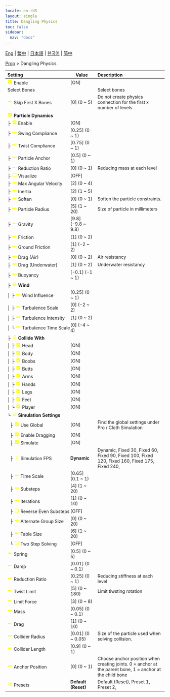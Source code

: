```yaml
---
locale: en-rUS
layout: single
title: Dangling Physics
toc: false
sidebar:
  nav: "docs"
---
```

[Eng](/dancexr/menu/2025.4/prop/cloth_physics) | [繁中](/tw/dancexr/menu/2025.4/prop/cloth_physics) | [日本語](/jp/dancexr/menu/2025.4/prop/cloth_physics) | [한국어](/kr/dancexr/menu/2025.4/prop/cloth_physics) | [简中](/zh/dancexr/menu/2025.4/prop/cloth_physics)

[Prop](../menu#Prop) > Dangling Physics



| Setting | Value | Description |
| :--- | --- | :--- |
|<nobr>![check_on icon](/images/icon/ic_check_on.png) Enable</nobr>| [ON] | 
|<nobr> Select Bones</nobr>|| Select bones
|<nobr>![slider icon](/images/icon/ic_slider.png) Skip First X Bones</nobr>| [0] (0 ~ 5) | Do not create physics connection for the first x number of levels
|<nobr>![check_on icon](/images/icon/ic_check_on.png) <b>Particle Dynamics</b></nobr>| | 
|<nobr>├&nbsp;![check_on icon](/images/icon/ic_check_on.png) Enable</nobr>| [ON] | 
|<nobr>├&nbsp;![slider icon](/images/icon/ic_slider.png) Swing Compliance</nobr>| [0.25] (0 ~ 1) | 
|<nobr>├&nbsp;![slider icon](/images/icon/ic_slider.png) Twist Compliance</nobr>| [0.75] (0 ~ 1) | 
|<nobr>├&nbsp;![slider icon](/images/icon/ic_slider.png) Particle Anchor</nobr>| [0.5] (0 ~ 1) | 
|<nobr>├&nbsp;![slider icon](/images/icon/ic_slider.png) Reduction Ratio</nobr>| [0] (0 ~ 1) | Reducing mass at each level
|<nobr>├&nbsp;![check_off icon](/images/icon/ic_check_off.png) Visualize</nobr>| [OFF] | 
|<nobr>├&nbsp;![slider icon](/images/icon/ic_slider.png) Max Angular Velocity</nobr>| [2] (0 ~ 4) | 
|<nobr>├&nbsp;![slider icon](/images/icon/ic_slider.png) Inertia</nobr>| [2] (1 ~ 5) | 
|<nobr>├&nbsp;![slider icon](/images/icon/ic_slider.png) Soften</nobr>| [0] (0 ~ 1) | Soften the particle constraints.
|<nobr>├&nbsp;![slider icon](/images/icon/ic_slider.png) Particle Radius</nobr>| [5] (1 ~ 20) | Size of particle in millimeters
|<nobr>├&nbsp;![slider icon](/images/icon/ic_slider.png) Gravity</nobr>| [9.8] (-9.8 ~ 9.8) | 
|<nobr>├&nbsp;![slider icon](/images/icon/ic_slider.png) Friction</nobr>| [1] (0 ~ 2) | 
|<nobr>├&nbsp;![slider icon](/images/icon/ic_slider.png) Ground Friction</nobr>| [1] (-2 ~ 2) | 
|<nobr>├&nbsp;![slider icon](/images/icon/ic_slider.png) Drag (Air)</nobr>| [0] (0 ~ 2) | Air resistancy
|<nobr>├&nbsp;![slider icon](/images/icon/ic_slider.png) Drag (Underwater)</nobr>| [1] (0 ~ 2) | Underwater resistancy
|<nobr>├&nbsp;![slider icon](/images/icon/ic_slider.png) Buoyancy</nobr>| [-0.1] (-1 ~ 1) | 
|<nobr>├&nbsp;![tune icon](/images/icon/ic_tune.png) <b>Wind</b></nobr>| | 
|<nobr>│&nbsp;├&nbsp;![slider icon](/images/icon/ic_slider.png) Wind Influence</nobr>| [0.25] (0 ~ 1) | 
|<nobr>│&nbsp;├&nbsp;![slider icon](/images/icon/ic_slider.png) Turbulence Scale</nobr>| [0] (-2 ~ 2) | 
|<nobr>│&nbsp;├&nbsp;![slider icon](/images/icon/ic_slider.png) Turbulence Intensity</nobr>| [1] (0 ~ 2) | 
|<nobr>│&nbsp;└&nbsp;![slider icon](/images/icon/ic_slider.png) Turbulence Time Scale</nobr>| [0] (-4 ~ 4) | 
|<nobr>├&nbsp;![tune icon](/images/icon/ic_tune.png) <b>Collide With</b></nobr>| | 
|<nobr>│&nbsp;├&nbsp;![check_on icon](/images/icon/ic_check_on.png) Head</nobr>| [ON] | 
|<nobr>│&nbsp;├&nbsp;![check_on icon](/images/icon/ic_check_on.png) Body</nobr>| [ON] | 
|<nobr>│&nbsp;├&nbsp;![check_on icon](/images/icon/ic_check_on.png) Boobs</nobr>| [ON] | 
|<nobr>│&nbsp;├&nbsp;![check_on icon](/images/icon/ic_check_on.png) Butts</nobr>| [ON] | 
|<nobr>│&nbsp;├&nbsp;![check_on icon](/images/icon/ic_check_on.png) Arms</nobr>| [ON] | 
|<nobr>│&nbsp;├&nbsp;![check_on icon](/images/icon/ic_check_on.png) Hands</nobr>| [ON] | 
|<nobr>│&nbsp;├&nbsp;![check_on icon](/images/icon/ic_check_on.png) Legs</nobr>| [ON] | 
|<nobr>│&nbsp;├&nbsp;![check_on icon](/images/icon/ic_check_on.png) Feet</nobr>| [ON] | 
|<nobr>│&nbsp;└&nbsp;![check_on icon](/images/icon/ic_check_on.png) Player</nobr>| [ON] | 
|<nobr>└&nbsp;![tune icon](/images/icon/ic_tune.png) <b>Simulation Settings</b></nobr>| | 
|<nobr>&nbsp;&nbsp;├&nbsp;![check_on icon](/images/icon/ic_check_on.png) Use Global</nobr>| [ON] | Find the global settings under Pro / Cloth Simulation
|<nobr>&nbsp;&nbsp;├&nbsp;![check_on icon](/images/icon/ic_check_on.png) Enable Dragging</nobr>| [ON] | 
|<nobr>&nbsp;&nbsp;├&nbsp;![check_on icon](/images/icon/ic_check_on.png) Simulate</nobr>| [ON] | 
|<nobr>&nbsp;&nbsp;├&nbsp;![chevron icon](/images/icon/ic_chevron.png) Simulation FPS</nobr>| **Dynamic** | Dynamic, Fixed 30, Fixed 60, Fixed 90, Fixed 100, Fixed 120, Fixed 160, Fixed 175, Fixed 240,  |
|<nobr>&nbsp;&nbsp;├&nbsp;![slider icon](/images/icon/ic_slider.png) Time Scale</nobr>| [0.65] (0.1 ~ 1) | 
|<nobr>&nbsp;&nbsp;├&nbsp;![slider icon](/images/icon/ic_slider.png) Substeps</nobr>| [4] (1 ~ 20) | 
|<nobr>&nbsp;&nbsp;├&nbsp;![slider icon](/images/icon/ic_slider.png) Iterations</nobr>| [1] (0 ~ 10) | 
|<nobr>&nbsp;&nbsp;├&nbsp;![check_off icon](/images/icon/ic_check_off.png) Reverse Even Substeps</nobr>| [OFF] | 
|<nobr>&nbsp;&nbsp;├&nbsp;![slider icon](/images/icon/ic_slider.png) Alternate Group Size</nobr>| [0] (0 ~ 20) | 
|<nobr>&nbsp;&nbsp;├&nbsp;![slider icon](/images/icon/ic_slider.png) Table Size</nobr>| [6] (1 ~ 20) | 
|<nobr>&nbsp;&nbsp;└&nbsp;![check_off icon](/images/icon/ic_check_off.png) Two Step Solving</nobr>| [OFF] | 
|<nobr>![slider icon](/images/icon/ic_slider.png) Spring</nobr>| [0.5] (0 ~ 5) | 
|<nobr>![slider icon](/images/icon/ic_slider.png) Damp</nobr>| [0.01] (0 ~ 0.1) | 
|<nobr>![slider icon](/images/icon/ic_slider.png) Reduction Ratio</nobr>| [0.25] (0 ~ 1) | Reducing stiffness at each level
|<nobr>![slider icon](/images/icon/ic_slider.png) Twist Limit</nobr>| [5] (0 ~ 180) | Limit tiwsting rotation
|<nobr>![slider icon](/images/icon/ic_slider.png) Limit Force</nobr>| [3] (0 ~ 8) | 
|<nobr>![slider icon](/images/icon/ic_slider.png) Mass</nobr>| [0.05] (0 ~ 0.1) | 
|<nobr>![slider icon](/images/icon/ic_slider.png) Drag</nobr>| [1] (0 ~ 10) | 
|<nobr>![slider icon](/images/icon/ic_slider.png) Collider Radius</nobr>| [0.01] (0 ~ 0.05) | Size of the particle used when solving collision.
|<nobr>![slider icon](/images/icon/ic_slider.png) Collider Length</nobr>| [0.9] (0 ~ 1) | 
|<nobr>![slider icon](/images/icon/ic_slider.png) Anchor Position</nobr>| [0] (0 ~ 1) | Choose anchor position when creating joints. 0 = anchor at the parent bone, 1 = anchor at the child bone
|<nobr>![list icon](/images/icon/ic_list.png) Presets</nobr>| **Default (Reset)** | Default (Reset), Preset 1, Preset 2,  |
